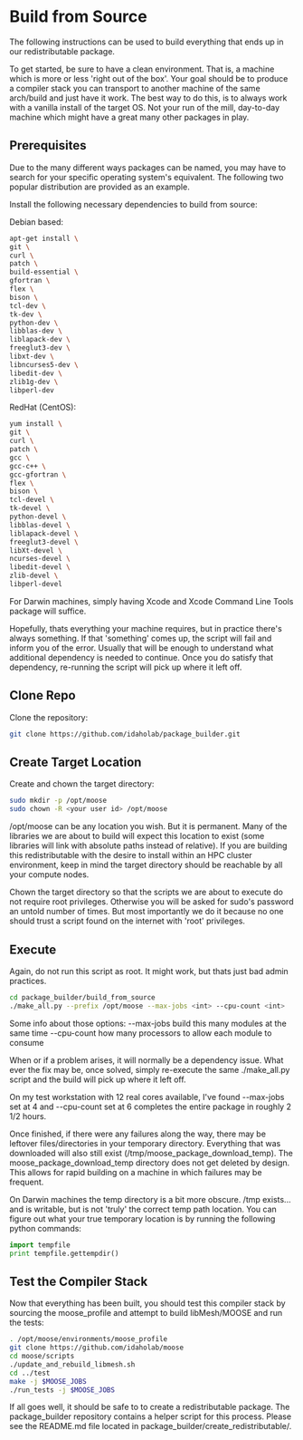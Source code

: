 # Build from Source
The following instructions can be used to build everything that ends up in our redistributable package.

To get started, be sure to have a clean environment. That is, a machine which is more or less 'right out of the box'. Your goal should be to produce a compiler stack you can transport to another machine of the same arch/build and just have it work. The best way to do this, is to always work with a vanilla install of the target OS. Not your run of the mill, day-to-day machine which might have a great many other packages in play.

## Prerequisites
Due to the many different ways packages can be named, you may have to search for your specific operating system's equivalent. The following two popular distribution are provided as an example.

Install the following necessary dependencies to build from source:

Debian based:
```bash
apt-get install \
git \
curl \
patch \
build-essential \
gfortran \
flex \
bison \
tcl-dev \
tk-dev \
python-dev \
libblas-dev \
liblapack-dev \
freeglut3-dev \
libxt-dev \
libncurses5-dev \
libedit-dev \
zlib1g-dev \
libperl-dev
```

RedHat (CentOS):
```bash
yum install \
git \
curl \
patch \
gcc \
gcc-c++ \
gcc-gfortran \
flex \
bison \
tcl-devel \
tk-devel \
python-devel \
libblas-devel \
liblapack-devel \
freeglut3-devel \
libXt-devel \
ncurses-devel \
libedit-devel \
zlib-devel \
libperl-devel
```

For Darwin machines, simply having Xcode and Xcode Command Line Tools package will suffice.

Hopefully, thats everything your machine requires, but in practice there's always something. If that 'something' comes up, the script will fail and inform you of the error. Usually that will be enough to understand what additional dependency is needed to continue. Once you do satisfy that dependency, re-running the script will pick up where it left off.

## Clone Repo
Clone the repository:
```bash
git clone https://github.com/idaholab/package_builder.git
```

## Create Target Location
Create and chown the target directory:
```bash
sudo mkdir -p /opt/moose
sudo chown -R <your user id> /opt/moose
```
/opt/moose can be any location you wish. But it is permanent. Many of the libraries we are about to build will expect this location to exist (some libraries will link with absolute paths instead of relative). If you are building this redistributable with the desire to install within an HPC cluster environment, keep in mind the target directory should be reachable by all your compute nodes.

Chown the target directory so that the scripts we are about to execute do not require root privileges. Otherwise you will be asked for sudo's password an untold number of times. But most importantly we do it because no one should trust a script found on the internet with 'root' privileges.

## Execute
Again, do not run this script as root. It might work, but thats just bad admin practices.
```bash
cd package_builder/build_from_source
./make_all.py --prefix /opt/moose --max-jobs <int> --cpu-count <int>
```
Some info about those options:
 --max-jobs   build this many modules at the same time
 --cpu-count  how many processors to allow each module to consume

When or if a problem arises, it will normally be a dependency issue. What ever the fix may be, once solved, simply re-execute the same ./make_all.py script and the build will pick up where it left off.

On my test workstation with 12 real cores available, I've found --max-jobs set at 4 and --cpu-count set at 6 completes the entire package in roughly 2 1/2 hours.

Once finished, if there were any failures along the way, there may be leftover files/directories in your temporary directory. Everything that was downloaded will also still exist (/tmp/moose_package_download_temp). The moose_package_download_temp directory does not get deleted by design. This allows for rapid building on a machine in which failures may be frequent.

On Darwin machines the temp directory is a bit more obscure. /tmp exists... and is writable, but is not 'truly' the correct temp path location. You can figure out what your true temporary location is by running the following python commands:
```python
import tempfile
print tempfile.gettempdir()
```

## Test the Compiler Stack
Now that everything has been built, you should test this compiler stack by sourcing the moose_profile and attempt to build libMesh/MOOSE and run the tests:

```bash
. /opt/moose/environments/moose_profile
git clone https://github.com/idaholab/moose
cd moose/scripts
./update_and_rebuild_libmesh.sh
cd ../test
make -j $MOOSE_JOBS
./run_tests -j $MOOSE_JOBS
```

If all goes well, it should be safe to to create a redistributable package. The package_builder repository contains a helper script for this process. Please see the README.md file located in package_builder/create_redistributable/.
